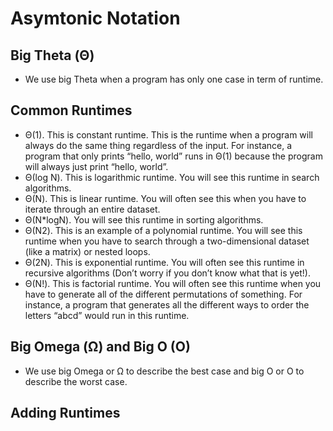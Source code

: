 # Asymtonic Notation

## Big Theta (Θ)

- We use big Theta when a program has only one case in term of runtime.

## Common Runtimes

- Θ(1). This is constant runtime. This is the runtime when a program will always do the same thing regardless of the input. For instance, a program that only prints “hello, world” runs in Θ(1) because the program will always just print “hello, world”.
- Θ(log N). This is logarithmic runtime. You will see this runtime in search algorithms.
- Θ(N). This is linear runtime. You will often see this when you have to iterate through an entire dataset.
- Θ(N\*logN). You will see this runtime in sorting algorithms.
- Θ(N2). This is an example of a polynomial runtime. You will see this runtime when you have to search through a two-dimensional dataset (like a matrix) or nested loops.
- Θ(2N). This is exponential runtime. You will often see this runtime in recursive algorithms (Don’t worry if you don’t know what that is yet!).
- Θ(N!). This is factorial runtime. You will often see this runtime when you have to generate all of the different permutations of something. For instance, a program that generates all the different ways to order the letters “abcd” would run in this runtime.

## Big Omega (Ω) and Big O (O)

- We use big Omega or Ω to describe the best case and big O or O to describe the worst case.

## Adding Runtimes
